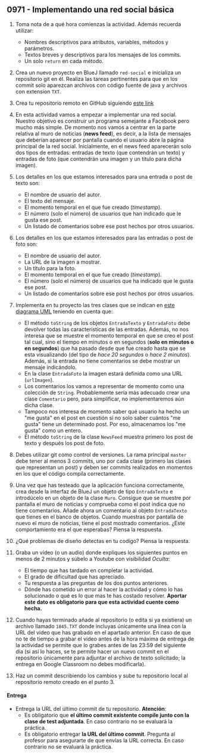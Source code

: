## 0971 - Implementando una red social básica


1. Toma nota de a qué hora comienzas la actividad. Además recuerda utilizar:
   * Nombres descriptivos para atributos, variables, métodos y parámetros.
   * Textos breves y descriptivos para los mensajes de los commits.
   * Un solo `return` en cada método.

2. Crea un nuevo proyecto en BlueJ llamado `red-social` e inicializa un repositorio git en él. Realiza las tareas pertinentes para que en los commit solo aparezcan archivos con código fuente de java y archivos con extension `TXT`.

3. Crea tu repositorio remoto en GitHub siguiendo [este link](https://classroom.github.com/a/E7d0JGuM)

4. En esta actividad vamos a empezar a implementar una red social. Nuestro objetivo es construir un programa semejante a Facebook pero mucho más simple. De momento nos vamos a centrar en la parte relativa al muro de noticias (__news feed__), es decir, a la lista de mensajes que deberían aparecer por pantalla cuando el usuario abre la página principal de la red social. Inicialmente, en el news feed aparecerán solo dos tipos de entradas: entradas de texto (que contendrán un texto) y entradas de foto (que contendrán una imagen y un titulo para dicha imagen).

2. Los detalles en los que estamos interesados para una entrada o post de texto son:

    - El nombre de usuario del autor.
    - El texto del mensaje.
    - El momento temporal en el que fue creado (_timestamp_).
    - El número (solo el número) de usuarios que han indicado que le gusta ese post.
    - Un listado de comentarios sobre ese post hechos por otros usuarios.

3. Los detalles en los que estamos interesados para las entradas o post de foto son:

    - El nombre de usuario del autor.
    - La URL de la imagen a mostrar.
    - Un título para la foto.
    - El momento temporal en el que fue creado (_timestamp_).
    - El número (solo el número) de usuarios que ha indicado que le gusta ese post.
    - Un listado de comentarios sobre ese post hechos por otros usuarios.
 
4. Implementa en tu proyecto las tres clases que se indican en [este diagrama UML](https://raw.githubusercontent.com/miguelbayon/pro018/master/actividades/000002.jpg) teniendo en cuenta que:

    - El método `toString` de los objetos `EntradaTexto` y `EntradaFoto` debe devolver todas las caracteristicas de las entradas. Además, no nos interesa que se muestre el momento temporal en que se creo el post tal cual, sino el tiempo en minutos o en segundos (__solo en minutos o en segundos__) que ha pasado desde que fue creado hasta que se esta visualizando (del tipo de _hace 20 segundos_ o _hace 2 minutos_). Además, si la entrada no tiene comentarios se debe mostrar un mensaje indicándolo.
    - En la clase `EntradaFoto` la imagen estará definida como una URL (`urlImagen`).
    - Los comentarios los vamos a representar de momento como una colección de `String`. Probablemente sería más adecuado crear una clase `Comentario` pero, para simplificar, no implementaremos aún dicha clase.
    - Tampoco nos interesa de momento saber qué usuario ha hecho un "me gusta" en el post en cuestión si no solo saber cuántos "me gusta" tiene un determinado post. Por eso, almacenamos los "me gusta" como un entero.
    - El método `toString` de la clase `NewsFeed` muestra primero los post de texto y después los post de foto.

5. Debes utilizar git como control de versiones. La rama principal `master` debe tener al menos 3 commits, uno por cada clase (primero las clases que representan un post) y deben ser commits realizados en momentos en los que el código compila correctamente. 

6. Una vez que has testeado que la aplicación funciona correctamente, crea desde la interfaz de BlueJ un objeto de tipo `EntradaTexto` e introdúcelo en un objeto de la clase `Muro`. Consigue que se muestre por pantalla el muro de noticias y comprueba como el post indica que no tiene comentarios. Añade ahora un comentario al objeto `EntradaTexto` que tienes en el banco de objetos. Cuando muestras por pantalla de nuevo el muro de noticias, tiene el post mostrado comentarios. ¿Este comportamiento era el que esperabas? Piensa la respuesta.

6. ¿Qué problemas de diseño detectas en tu codigo? Piensa la respuesta.

5. Graba un vídeo (o un audio) donde expliques los siguientes puntos en menos de 2 minutos y súbelo a Youtube con visibilidad *Oculta*:
    - El tiempo que has tardado en completar la actividad.
    - El grado de dificultad que has apreciado.
    - Tu respuesta a las preguntas de los dos puntos anteriores.
    - Dónde has cometido un error al hacer la actividad y cómo lo has solucionado o qué es lo que mas te has costado resolver. **Aportar este dato es obligatorio para que esta actividad cuente como hecha.**

5. Cuando hayas terminado añade al repositorio (o edita si ya existiera) un archivo llamado `1845.TXT` donde incluyas únicamente una línea con la URL del vídeo que has grabado en el apartado anterior. En caso de que no te de tiempo a grabar el vídeo antes de la hora máxima de entrega de la actividad se permite que lo grabes antes de las 23:59 del siguiente día (si asi lo haces, se te permite hacer un nuevo commit en el repositorio únicamente para adjuntar el archivo de texto solicitado; la entrega en Google Classroom no debes modificarla).

6. Haz un commit describiendo los cambios y sube tu repositorio local al repositorio remoto creado en el punto 3.

#### Entrega

* Entrega la URL del último commit de tu repositorio. __Atención__: 
  * Es obligatorio que __el último commit existente compile junto con la clase de test adjuntada__. En caso contrario no se evaluará la práctica.
  * Es obligatorio entregar __la URL del último commit__. Pregunta al profesor para asegurarte de que envías la URL correcta. En caso contrario no se evaluará la práctica.

